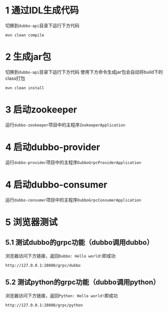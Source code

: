 # 1 通过IDL生成代码
切换到`dubbo-api`目录下运行下方代码
```
mvn clean compile
```

# 2 生成jar包
切换到`dubbo-api`目录下运行下方代码
使用下方命令生成jar包会自动将build下的class打包
```
mvn clean install
```

# 3 启动zookeeper
运行`dubbo-zookeeper`项目中的主程序`ZookeeperApplication`

# 4 启动dubbo-provider
运行`dubbo-provider`项目中的主程序`DubboGrpcProviderApplication`

# 4 启动dubbo-consumer
运行`dubbo-consumer`项目中的主程序`DubboGrpcConsumerApplication`

# 5 浏览器测试

## 5.1 测试dubbo的grpc功能（dubbo调用dubbo）

浏览器访问下方链接，返回`Dubbo: Hello world!`即成功
```
http://127.0.0.1:28080/grpc/dubbo
```

## 5.2 测试python的grpc功能（dubbo调用python）
浏览器访问下方链接，返回`Python: Hello world!`即成功
```
http://127.0.0.1:28080/grpc/python
```

